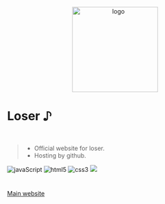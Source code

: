 <p align="center">
  <a href='https://itsmebadloser.blogspot.com'>
    <img src='https://raw.githubusercontent.com/catraco/website.loser/main/application/public/main-version/assets/logo.png' title='logo'  width="200px"/>
  </a>
</p>

<h1> Loser ♪ </h1>

<br/>

> - Official website for loser.
> - Hosting by github.

<span><img src="https://img.shields.io/badge/JavaScript-F7DF1E?style=flat&logo=javascript&logoColor=black" alt="javaScript" /></span>
<span><img src="https://img.shields.io/badge/-HTML5-E34F26?style=flat&logo=html5&logoColor=white" alt="html5" /></span>
<span><img src="https://img.shields.io/badge/-CSS3-1572B6?style=flat&logo=css3" alt="css3" /></span>
<span><img src="https://img.shields.io/badge/VSCode%20-%232E2E2E.svg?&style=flat&logo=visual-studio-code&logoColor=%2330A2FF" /></span>

#
<a href="https://catraco.github.io/app.html">Main website</a>
